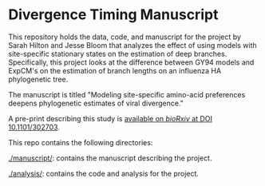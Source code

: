 # Divergence Timing Manuscript

This repository holds the data, code, and manuscript for the project by Sarah Hilton and Jesse Bloom that analyzes the effect of using models with site-specific stationary states on the estimation of deep branches.
Specifically, this project looks at the difference between GY94 models and ExpCM's on the estimation of branch lengths on an influenza HA phylogenetic tree.

The manuscript is titled "Modeling site-specific amino-acid preferences deepens phylogenetic estimates of viral divergence."

A pre-print describing this study is [available on _bioRxiv_ at DOI 10.1101/302703](https://doi.org/10.1101/302703).


This repo contains the following directories:

[./manuscript/](./manuscript/): contains the manuscript describing the project.

[./analysis/](./analysis/): contains the code and analysis for the project.
